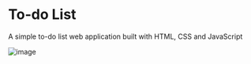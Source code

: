 # To-do List
A simple to-do list web application built with HTML, CSS and JavaScript

![image](https://github.com/user-attachments/assets/3e959601-b71d-45ae-820e-5c9a6f9420c8)
